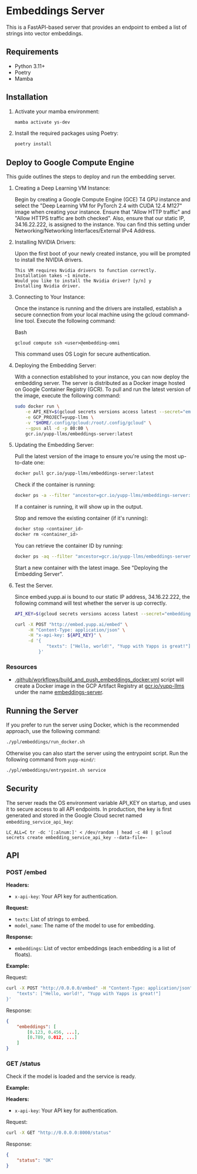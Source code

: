 # Embeddings Server

This is a FastAPI-based server that provides an endpoint to embed a list of strings into vector embeddings.

## Requirements

- Python 3.11+
- Poetry
- Mamba

## Installation

1. Activate your mamba environment:
    ```bash
    mamba activate ys-dev
    ```

2. Install the required packages using Poetry:
    ```bash
    poetry install
    ```

## Deploy to Google Compute Engine

This guide outlines the steps to deploy and run the embedding server.

1. Creating a Deep Learning VM Instance:
  
   Begin by creating a Google Compute Engine (GCE) T4 GPU instance
   and select the "Deep Learning VM for PyTorch 2.4 with CUDA 12.4 M127"
   image when creating your instance. Ensure that "Allow HTTP traffic"
   and "Allow HTTPS traffic are both checked". Also, ensure that our
   static IP, 34.16.22.222, is assigned to the instance. You can find
   this setting under Networking/Networking Interfaces/External IPv4 Address.

2. Installing NVIDIA Drivers:

   Upon the first boot of your newly created instance, you will be prompted
   to install the NVIDIA drivers.

   ```
   This VM requires Nvidia drivers to function correctly.   Installation takes ~1 minute.
   Would you like to install the Nvidia driver? [y/n] y
   Installing Nvidia driver.
   ```

3. Connecting to Your Instance:

   Once the instance is running and the drivers are installed, establish a
   secure connection from your local machine using the gcloud command-line tool. 
   Execute the following command:

   Bash

   ```shell
   gcloud compute ssh <user>@embedding-omni
   ```
   This command uses OS Login for secure authentication.

4. Deploying the Embedding Server:

   With a connection established to your instance, you can now deploy the
   embedding server.  The server is distributed as a Docker image hosted
   on Google Container Registry (GCR).  To pull and run the latest version
   of the image, execute the following command:

   ```bash
   sudo docker run \
       -e API_KEY=$(gcloud secrets versions access latest --secret="embedding_service_api_key") \
       -e GCP_PROJECT=yupp-llms \
       -v "$HOME/.config/gcloud:/root/.config/gcloud" \
       --gpus all -d -p 80:80 \
       gcr.io/yupp-llms/embeddings-server:latest
   ```

5. Updating the Embedding Server:

   Pull the latest version of the image to ensure you're using the most up-to-date one:

   ```bash
   docker pull gcr.io/yupp-llms/embeddings-server:latest
   ```

   Check if the container is running:

   ```bash
   docker ps -a --filter "ancestor=gcr.io/yupp-llms/embeddings-server:latest"
   ```

   If a container is running, it will show up in the output.

   Stop and remove the existing container (if it's running):

   ```bash
   docker stop <container_id>
   docker rm <container_id>
   ```

   You can retrieve the container ID by running:

   ```bash
   docker ps -aq --filter "ancestor=gcr.io/yupp-llms/embeddings-server:latest"
   ```

   Start a new container with the latest image. See "Deploying the Embedding Server".

6. Test the Server.

   Since embed.yupp.ai is bound to our static IP address, 34.16.22.222, the following
   command will test whether the server is up correctly.

   ```bash
   API_KEY=$(gcloud secrets versions access latest --secret="embedding_service_api_key")

   curl -X POST "http://embed.yupp.ai/embed" \
        -H "Content-Type: application/json" \
        -H "x-api-key: ${API_KEY}" \
        -d '{
               "texts": ["Hello, world!", "Yupp with Yapps is great!"]
            }'
   ```

### Resources

 - [.github/workflows/build_and_push_embeddings_docker.yml](https://github.com/yupp-ai/yupp-mind/blob/main/.github/workflows/build_and_push_embeddings_docker.yml) script will create a
Docker image in the GCP Artifact Registry at [gcr.io/yupp-llms](https://console.cloud.google.com/artifacts/docker/yupp-llms/us/gcr.io?project=yupp-llms)
under the name [embeddings-server](https://console.cloud.google.com/artifacts/docker/yupp-llms/us/gcr.io/embeddings-server?project=yupp-llms).  

## Running the Server

If you prefer to run the server using Docker, which is the recommended approach,
use the following command:

```bash
./ypl/embeddings/run_docker.sh
```

Otherwise you can also start the server using the entrypoint script. Run the
following command from `yupp-mind/`:

```bash
./ypl/embeddings/entrypoint.sh service
```

## Security

The server reads the OS environment variable API_KEY on startup, and uses it to secure access
to all API endpoints. In production, the key is first generated and stored in the Google Cloud
secret named `embedding_service_api_key`:

```shell
LC_ALL=C tr -dc '[:alnum:]' < /dev/random | head -c 48 | gcloud secrets create embedding_service_api_key --data-file=-
```

## API

### POST /embed

**Headers:**
- `x-api-key`: Your API key for authentication.

**Request:**
- `texts`: List of strings to embed.
- `model_name`: The name of the model to use for embedding.

**Response:**
- `embeddings`: List of vector embeddings (each embedding is a list of floats).

**Example:**

Request:
```bash
curl -X POST "http://0.0.0.0/embed" -H "Content-Type: application/json" -H "x-api-key: YOUR_API_KEY" -d '{
    "texts": ["Hello, world!", "Yupp with Yapps is great!"]
}'
```

Response:
```json
{
    "embeddings": [
        [0.123, 0.456, ...],
        [0.789, 0.012, ...]
    ]
}
```

### GET /status

Check if the model is loaded and the service is ready.

**Example:**

**Headers:**
- `x-api-key`: Your API key for authentication.

Request:
```bash
curl -X GET "http://0.0.0.0:8000/status"
```

Response:
```json
{
    "status": "OK"
}
```
